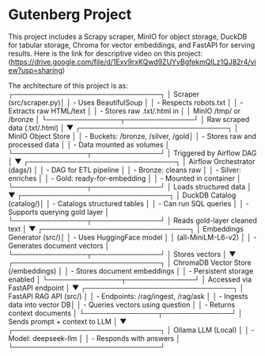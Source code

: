 # Gutenberg Project

This project includes a Scrapy scraper, MinIO for object storage, DuckDB for tabular storage, Chroma for vector embeddings, and FastAPI for serving results.
Here is the link for descriptive video on this project:
(https://drive.google.com/file/d/1Exv9rxKQwd9ZUYvBgfekmQILz1QJ82r4/view?usp=sharing)


  The architecture of this project is as: 
  ┌──────────────────────────────┐
│     Scraper (src/scraper.py)│
│ - Uses BeautifulSoup         │
│ - Respects robots.txt        │
│ - Extracts raw HTML/text     │
│ - Stores raw .txt/.html in   │
│   MinIO /tmp/ or /bronze     │
└───────────────┬──────────────┘
                │
       Raw scraped data (.txt/.html)
                │
                ▼
┌──────────────────────────────┐
│        MinIO Object Store    │
│ - Buckets: /bronze, /silver, /gold│
│ - Stores raw and processed data  │
│ - Data mounted as volumes        │
└───────────────┬──────────────┘
                │
        Triggered by Airflow DAG
                │
                ▼
┌──────────────────────────────┐
│    Airflow Orchestrator (dags/) │
│ - DAG for ETL pipeline        │
│ - Bronze: cleans raw          │
│ - Silver: enriches            │
│ - Gold: ready-for-embedding   │
│ - Mounted in container        │
└───────────────┬──────────────┘
                │
          Loads structured data
                │
                ▼
┌──────────────────────────────┐
│      DuckDB Catalog (catalog/)│
│ - Catalogs structured tables │
│ - Can run SQL queries        │
│ - Supports querying gold layer │
└───────────────┬──────────────┘
                │
   Reads gold-layer cleaned text
                │
                ▼
┌──────────────────────────────┐
│   Embeddings Generator (src/)│
│ - Uses HuggingFace model     │
│   (all-MiniLM-L6-v2)         │
│ - Generates document vectors │
└───────────────┬──────────────┘
                │
        Stores vectors
                │
                ▼
┌──────────────────────────────┐
│  ChromaDB Vector Store (/embeddings) │
│ - Stores document embeddings │
│ - Persistent storage enabled │
└───────────────┬──────────────┘
                │
     Accessed via FastAPI endpoint
                │
                ▼
┌──────────────────────────────┐
│     FastAPI RAG API (src/)   │
│ - Endpoints: /rag/ingest, /rag/ask │
│ - Ingests data into vector DB│
│ - Queries vectors using question │
│ - Returns context documents  │
└───────────────┬──────────────┘
                │
    Sends prompt + context to LLM
                │
                ▼
┌──────────────────────────────┐
│        Ollama LLM (Local)    │
│ - Model: deepseek-llm        │
│ - Responds with answers      │
└──────────────────────────────┘
